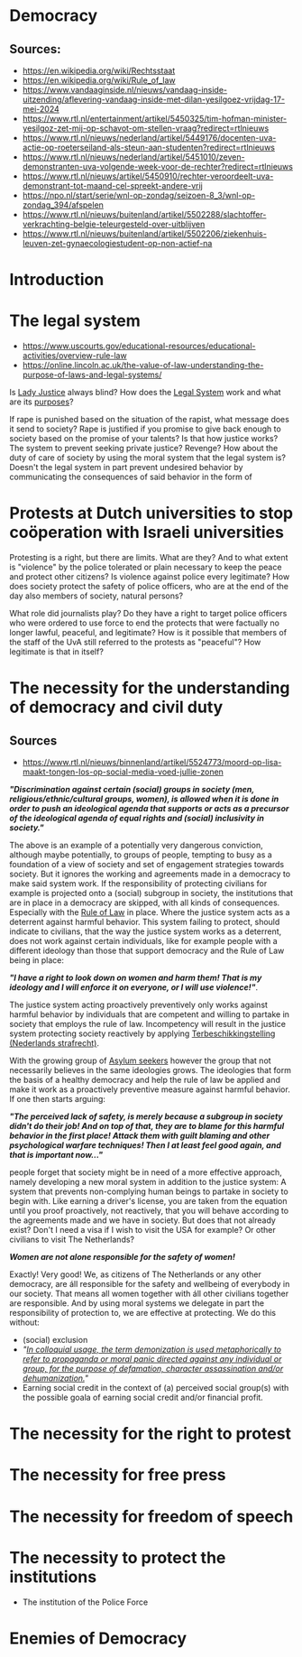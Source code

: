 # Democracy

## Sources:

* https://en.wikipedia.org/wiki/Rechtsstaat
* https://en.wikipedia.org/wiki/Rule_of_law
* https://www.vandaaginside.nl/nieuws/vandaag-inside-uitzending/aflevering-vandaag-inside-met-dilan-yesilgoez-vrijdag-17-mei-2024
* https://www.rtl.nl/entertainment/artikel/5450325/tim-hofman-minister-yesilgoz-zet-mij-op-schavot-om-stellen-vraag?redirect=rtlnieuws
* https://www.rtl.nl/nieuws/nederland/artikel/5449176/docenten-uva-actie-op-roeterseiland-als-steun-aan-studenten?redirect=rtlnieuws
* https://www.rtl.nl/nieuws/nederland/artikel/5451010/zeven-demonstranten-uva-volgende-week-voor-de-rechter?redirect=rtlnieuws
* https://www.rtl.nl/nieuws/artikel/5450910/rechter-veroordeelt-uva-demonstrant-tot-maand-cel-spreekt-andere-vrij
* https://npo.nl/start/serie/wnl-op-zondag/seizoen-8_3/wnl-op-zondag_394/afspelen
* https://www.rtl.nl/nieuws/buitenland/artikel/5502288/slachtoffer-verkrachting-belgie-teleurgesteld-over-uitblijven
* https://www.rtl.nl/nieuws/buitenland/artikel/5502206/ziekenhuis-leuven-zet-gynaecologiestudent-op-non-actief-na

# Introduction

# The legal system

* https://www.uscourts.gov/educational-resources/educational-activities/overview-rule-law
* https://online.lincoln.ac.uk/the-value-of-law-understanding-the-purpose-of-laws-and-legal-systems/

Is [Lady Justice](https://en.wikipedia.org/wiki/Lady_Justice) always blind? How
does the [Legal System](https://en.wikipedia.org/wiki/Legal_system) work and
what are its [purposes](https://www.youtube.com/watch?v=Zt4d0ZHcMws)?

If rape is punished based on the situation of the rapist, what message does it
send to society? Rape is justified if you promise to give back enough to society
based on the promise of your talents? Is that how justice works? The system to
prevent seeking private justice? Revenge? How about the duty of care of society
by using the moral system that the legal system is? Doesn't the legal system
in part prevent undesired behavior by communicating the consequences of said
behavior in the form of

# Protests at Dutch universities to stop coöperation with Israeli universities

Protesting is a right, but there are limits. What are they? And to what extent
is "violence" by the police tolerated or plain necessary to keep the peace and
protect other citizens? Is violence against police every legitimate? How does
society protect the safety of police officers, who are at the end of the day
also members of society, natural persons?

What role did journalists play? Do they have a right to target police officers
who were ordered to use force to end the protects that were factually no longer
lawful, peaceful, and legitimate? How is it possible that members of the staff
of the UvA still referred to the protests as "peaceful"? How legitimate is that
in itself?

# The necessity for the understanding of democracy and civil duty

## Sources

* https://www.rtl.nl/nieuws/binnenland/artikel/5524773/moord-op-lisa-maakt-tongen-los-op-social-media-voed-jullie-zonen

__*"Discrimination against certain (social) groups in society (men,
religious/ethnic/cultural groups, women), is allowed when it is done in order to
push an ideological agenda that supports or acts as a precursor of the
ideological agenda of equal rights and (social) inclusivity in society."*__

The above is an example of a potentially very dangerous conviction, although
maybe potentially, to groups of people, tempting to busy as a foundation of a
view of society and set of engagement strategies towards society. But it ignores
the working and agreements made in a democracy to make said system work. If the
responsibility of protecting civilians for example is projected onto a (social)
subgroup in society, the institutions that are in place in a democracy are
skipped, with all kinds of consequences. Especially with the
[Rule of Law](https://en.wikipedia.org/wiki/Rule_of_law)
in
place. Where the justice system acts as a deterrent against harmful behavior.
This system failing to protect, should indicate to civilians, that the way the
justice system works as a deterrent, does not work against certain individuals,
like for example people with a different ideology than those that support
democracy and the Rule of Law being in place:

__*"I have a right to look down on
women and harm them! That is my ideology and I will enforce it on everyone, or I
will use violence!"*__.

The justice system acting proactively preventively only works against harmful
behavior by individuals that are competent and willing to partake in society
that employs the rule of law. Incompetency will result in the justice system
protecting society reactively by applying
[Terbeschikkingstelling (Nederlands strafrecht)](https://nl.wikipedia.org/wiki/Terbeschikkingstelling_(Nederlands_strafrecht)).

With the growing group of
[Asylum seekers](https://en.wikipedia.org/wiki/Asylum_seeker) however
the group that not necessarily believes in the same ideologies grows. The
ideologies that form the basis of a healthy democracy and help the rule of law
be applied and make it work as a proactively preventive measure against harmful
behavior. If one then starts arguing:

__*"The perceived lack of safety, is merely
because a subgroup in society didn't do their job! And on top of that, they are
to blame for this harmful behavior in the first place! Attack them with guilt
blaming and other psychological warfare techniques! Then I at least feel good
again, and that is important now..."*__

people forget that society might be in need of a more effective approach, namely
developing a new moral system in addition to the justice system: A system that
prevents non-complying human beings to partake in society to begin with. Like
earning a driver's license, you are taken from the equation until you proof
proactively, not reactively, that you will behave according to the agreements
made and we have in society. But does that not already exist? Don't I need a
visa if I wish to visit the USA for example? Or other civilians to visit The
Netherlands?

__*Women are not alone responsible for the safety of women!*__

Exactly! Very good! We, as citizens of The Netherlands or any other democracy,
are áll responsible for the safety and wellbeing of everybody in our society.
That means all women together with áll other civilians together are responsible.
And by using moral systems we delegate in part the responsibility of protection
to, we are effective at protecting. We do this without:

* (social) exclusion
* _"[In colloquial usage, the term demonization is used metaphorically to refer to
  propaganda or moral panic directed against any individual or group, for the
  purpose of defamation, character assassination and/or dehumanization.](https://en.wikipedia.org/wiki/Demonization#Modern_usage)"_
* Earning social credit in the context of (a) perceived social group(s) with the
  possible goala of earning social credit and/or financial profit.

# The necessity for the right to protest

# The necessity for free press

# The necessity for freedom of speech

# The necessity to protect the institutions

* The institution of the Police Force

# Enemies of Democracy



